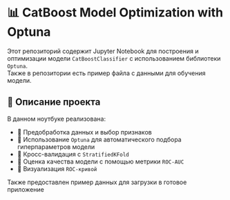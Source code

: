 # 📊 CatBoost Model Optimization with Optuna

Этот репозиторий содержит Jupyter Notebook для построения и оптимизации модели `CatBoostClassifier` с использованием библиотеки `Optuna`.  
Также в репозитории есть пример файла с данными для обучения модели.

## 📝 Описание проекта

В данном ноутбуке реализована:
- 📌 Предобработка данных и выбор признаков
- 📌 Использование `Optuna` для автоматического подбора гиперпараметров модели
- 📌 Кросс-валидация с `StratifiedKFold`
- 📌 Оценка качества модели с помощью метрики `ROC-AUC`
- 📌 Визуализация `ROC-кривой`

Также предоставлен пример данных для загрузки в готовое приложение
